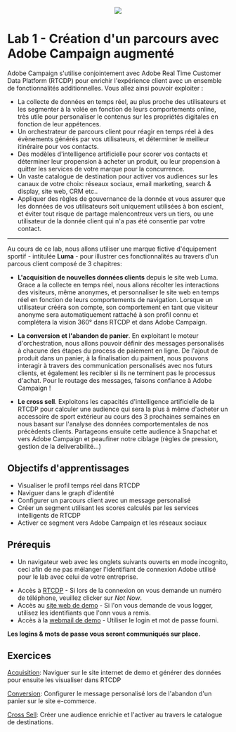 <p align="center">
<img src="https://user-images.githubusercontent.com/40355195/218433960-efb1147f-d81f-4a8a-80a4-a28451960311.png" />
</p>

# Lab 1 - Création d'un parcours avec Adobe Campaign augmenté

Adobe Campaign s'utilise conjointement avec Adobe Real Time Customer Data Platform (RTCDP) pour enrichir l'expérience client avec un ensemble de fonctionnalités additionnelles. Vous allez ainsi pouvoir exploiter :

- La collecte de données  en temps réel, au plus proche des utilisateurs et les segmenter à la volée en fonction de leurs comportements online, très utile pour personaliser le contenus sur les propriétés digitales en fonction de leur appétences.
- Un  orchestrateur de parcours client pour réagir en temps réel à des évènements générés par vos utilisateurs, et déterminer le meilleur itinéraire pour vos contacts. 
- Des modèles d'intelligence artificielle pour scorer vos contacts et déterminer leur propension à acheter un produit, ou leur propension à quitter les services de votre marque pour la concurrence. 
- Un vaste catalogue de destination pour activer vos audiences sur les canaux de votre choix: réseaux sociaux, email marketing, search & display, site web, CRM etc..
- Appliquer des règles de gouvernance de la donnée et vous assurer que les données de vos utilisateurs soit uniquement utilisées à bon escient, et éviter tout risque de partage malencontreux vers un tiers, ou une utilisateur de la donnée client qui n'a pas été consentie par votre contact. 


---

Au cours de ce lab, nous allons utiliser une marque fictive d'équipement sportif - intitulée **Luma** - pour illustrer ces fonctionnalités au travers d'un parcous client composé de 3 chapitres: 

- **L'acquisition de nouvelles données clients** depuis le site web Luma. Grace a la collecte en temps réel, nous allons récolter les interactions des visiteurs, même anonymes, et personnaliser le site web en temps réel en fonction de leurs comportements de navigation. Lorsque un utilisateur crééra son compte, son comportement en tant que visiteur anonyme sera automatiquement rattaché à son profil connu et complétera la vision 360° dans RTCDP et dans Adobe Campaign. 

- **La conversion et l'abandon de panier**. En exploitant le moteur d'orchestration, nous allons pouvoir définir des messages personalisés à chacune des étapes du process de paiement en ligne. De l'ajout de produit dans un panier, à la finalisation du paiment, nous pouvons interagir à travers des communication personalisés avec nos futurs clients, et également les recibler si ils ne terminent pas le processus d'achat. Pour le routage des messages, faisons confiance à Adobe Campaign !

- **Le cross sell**. Exploitons les capacités d'intelligence artificielle de la RTCDP pour calculer une audience qui sera la plus à même d'acheter un accessoire de sport extérieur au cours des 3 prochaines semaines en nous basant sur l'analyse des données comportementales de nos précèdents clients. Partageons ensuite cette audience à Snapchat et vers Adobe Campaign et peaufiner notre ciblage (règles de pression, gestion de la deliverabilité...) 


## Objectifs d'apprentissages
- Visualiser le profil temps réel dans RTCDP
- Naviguer dans le graph d'identité  
- Configurer un parcours client avec un message personalisé 
- Créer un segment utilisant les scores calculés par les services intelligents de RTCDP
- Activer ce segment vers Adobe Campaign et les réseaux sociaux


## Prérequis
- Un navigateur web avec les onglets suivants ouverts en mode incognito, ceci afin de ne pas mélanger l'identifiant de connexion Adobe utilisé pour le lab avec celui de votre entreprise. 
 * Accès à [RTCDP](https://experience.adobe.com/#/@demosystem4/sname:emea-france-sc/platform/home) - Si lors de la connexion on vous demande un numéro de téléphone, veuillez clicker sur _Not Now_.
 * Accès au [site web de demo](https://builder.adobedemo.com/web/delaland-04QF/home) - Si l'on vous demande de vous logger, utilisez les identifiants que l'onn vous a remis.
 * Accès à la [webmail de demo](https://campaignfr.adobedemo.com/webmail) - Utiliser le login et mot de passe fourni.


**Les logins & mots de passe vous seront communiqués sur place.**


## Exercices

[Acquisition](./ca-lab1-acquisition.md): Naviguer sur le site internet de demo et générer des données pour ensuite les visualiser dans RTCDP

[Conversion](./ca-lab1-conversion.md): Configurer le message personalisé lors de l'abandon d'un panier sur le site e-commerce.

[Cross Sell](./ca-lab1-cross-sell.md): Créer une audience enrichie et l'activer au travers le catalogue de destinations.








